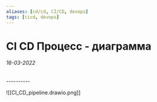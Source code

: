 ```yaml
---
aliases: [cd/cd, CI/CD, devops]
tags: [cicd, devops]
---
```

# CI CD Процесс - диаграмма
<h6>16-03-2022</h6>
----------

![[CI_CD_pipeline.drawio.png]]